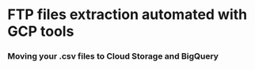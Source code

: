 # FTP files extraction automated with GCP tools
### Moving your .csv files to Cloud Storage and BigQuery

